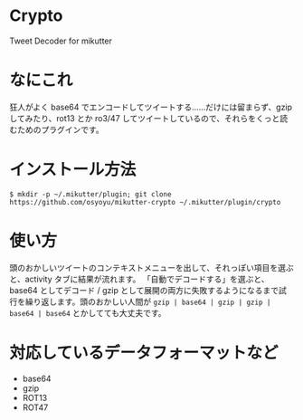 Crypto
======
Tweet Decoder for mikutter

# なにこれ
狂人がよく base64 でエンコードしてツイートする……だけには留まらず、gzip してみたり、rot13 とか ro3/47 してツイートしているので、それらをくっと読むためのプラグインです。


# インストール方法

    $ mkdir -p ~/.mikutter/plugin; git clone https://github.com/osyoyu/mikutter-crypto ~/.mikutter/plugin/crypto


# 使い方
頭のおかしいツイートのコンテキストメニューを出して、それっぽい項目を選ぶと、activity タブに結果が流れます。
「自動でデコードする」を選ぶと、base64 としてデコード / gzip として展開の両方に失敗するようになるまで試行を繰り返します。頭のおかしい人間が `gzip | base64 | gzip | gzip | base64 | base64` とかしてても大丈夫です。


# 対応しているデータフォーマットなど
* base64
* gzip
* ROT13
* ROT47
